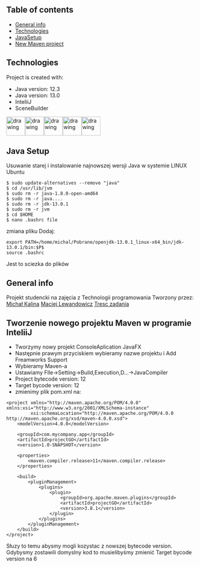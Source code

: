 ## Table of contents
* [General info](#general-info)
* [Technologies](#technologies)
* [JavaSetup](#java-Setup)
* [New Maven project](#tworzenie-nowego-projektu-Maven-w-programie-InteliiJ)
	
## Technologies
Project is created with:
* Java version: 12.3
* Java version: 13.0
* InteliiJ
* SceneBuilder

<img src="https://hsto.org/webt/rg/a1/3b/rga13bp-mbl4ljkpbd-fuu6pzfw.png" alt="drawing" height=50px/><img src="https://vignette.wikia.nocookie.net/jfx/images/5/5a/JavaFXIsland600x300.png/revision/latest?cb=20070917150551" alt="drawing" height=50px/><img 
src="https://i0.wp.com/gluonhq.com/wp-content/uploads/2015/02/SceneBuilderLogo.png?fit=781%2C781&ssl=1" alt="drawing" height=50px/><img 
src="https://www.techcentral.ie/wp-content/uploads/2019/07/Java_jdk_logo_web-372x210.jpg" alt="drawing" height=50px/><img 
src="https://upload.wikimedia.org/wikipedia/commons/thumb/d/d5/IntelliJ_IDEA_Logo.svg/1024px-IntelliJ_IDEA_Logo.svg.png" alt="drawing" height=50px/> 

	
## Java Setup
 Usuwanie starej i instalowanie najnowszej wersji Java w systemie LINUX Ubuntu

```
$ sudo update-alternatives --remove "java"
$ cd /usr/lib/jvm
$ sudo rm -r java-1.8.0-open-amd64
$ sudo rm -r java....
$ sudo rm -r jdk-13.0.1
$ sudo rm -r jvm
$ cd $HOME
$ nano .bashrc file
```
zmiana pliku
Dodaj: 
```
export PATH=/home/michal/Pobrane/openjdk-13.0.1_linux-x64_bin/jdk-13.0.1/bin:$P$
source .bashrc
```
Jest to sciezka do plików

## General info
Projekt studencki na zajęcia z Technologii programowania
Tworzony przez:
[Michał Kalina](https://github.com/KalinaMichal)
[Maciej Lewandowicz](https://github.com/sasuke5055)
[Tresc zadania](https://cs.pwr.edu.pl/macyna/TPLab04.pdf)



## Tworzenie nowego projektu Maven w programie InteliiJ

* Tworzymy nowy projekt ConsoleAplication JavaFX
* Następnie prawym przyciskiem wybieramy nazwe projektu i Add Freamworks Support
* Wybieramy Maven-a
* Ustawiamy FIle->Setting->Build,Execution,D...->JavaCompiler
* Project bytecode version: 12
* Target bycode version: 12
* zmienimy plik pom.xml na:
```
<project xmlns="http://maven.apache.org/POM/4.0.0" xmlns:xsi="http://www.w3.org/2001/XMLSchema-instance"
         xsi:schemaLocation="http://maven.apache.org/POM/4.0.0 http://maven.apache.org/xsd/maven-4.0.0.xsd">
    <modelVersion>4.0.0</modelVersion>

    <groupId>com.mycompany.app</groupId>
    <artifactId>projectGO</artifactId>
    <version>1.0-SNAPSHOT</version>

    <properties>
        <maven.compiler.release>11</maven.compiler.release>
    </properties>

    <build>
        <pluginManagement>
            <plugins>
                <plugin>
                    <groupId>org.apache.maven.plugins</groupId>
                    <artifactId>projectGO</artifactId>
                    <version>3.8.1</version>
                </plugin>
            </plugins>
        </pluginManagement>
    </build>
</project>
```

Słuzy to temu abysmy mogli kozystac z nowszej bytecode version. Gdybysmy zostawili domyslny kod to musielibyśmy zmienić Target bycode version na 6 

